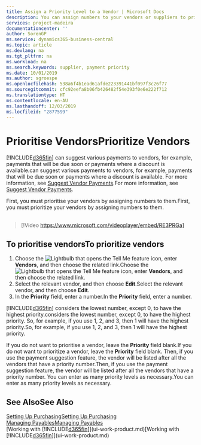 ```yaml
---
title: Assign a Priority Level to a Vendor | Microsoft Docs
description: You can assign numbers to your vendors or suppliers to prioritise them and facilitate payment suggestions in Business Central.
services: project-madeira
documentationcenter: ''
author: SorenGP
ms.service: dynamics365-business-central
ms.topic: article
ms.devlang: na
ms.tgt_pltfrm: na
ms.workload: na
ms.search.keywords: supplier, payment priority
ms.date: 10/01/2019
ms.author: sgroespe
ms.openlocfilehash: 538a6f4b1ead61afde223391441bf097f3c26f77
ms.sourcegitcommit: cfc92eefa8b06fb426482f54e393f0e6e222f712
ms.translationtype: HT
ms.contentlocale: en-AU
ms.lasthandoff: 12/03/2019
ms.locfileid: "2877599"
---
```

# <a name="prioritize-vendors"></a><span data-ttu-id="cd575-103">Prioritise Vendors</span><span class="sxs-lookup"><span data-stu-id="cd575-103">Prioritize Vendors</span></span>
[!INCLUDE[d365fin](includes/d365fin_md.md)] <span data-ttu-id="cd575-104">can suggest various payments to vendors, for example, payments that will be due soon or payments where a discount is available.</span><span class="sxs-lookup"><span data-stu-id="cd575-104">can suggest various payments to vendors, for example, payments that will be due soon or payments where a discount is available.</span></span> <span data-ttu-id="cd575-105">For more information, see [Suggest Vendor Payments](payables-how-suggest-vendor-payments.md).</span><span class="sxs-lookup"><span data-stu-id="cd575-105">For more information, see [Suggest Vendor Payments](payables-how-suggest-vendor-payments.md).</span></span>

<span data-ttu-id="cd575-106">First, you must prioritise your vendors by assigning numbers to them.</span><span class="sxs-lookup"><span data-stu-id="cd575-106">First, you must prioritize your vendors by assigning numbers to them.</span></span>
<br><br>
> [!Video https://www.microsoft.com/videoplayer/embed/RE3PRGa]

## <a name="to-prioritize-vendors"></a><span data-ttu-id="cd575-107">To prioritise vendors</span><span class="sxs-lookup"><span data-stu-id="cd575-107">To prioritize vendors</span></span>
1. <span data-ttu-id="cd575-108">Choose the ![Lightbulb that opens the Tell Me feature](media/ui-search/search_small.png "Tell me what you want to do") icon, enter **Vendors**, and then choose the related link.</span><span class="sxs-lookup"><span data-stu-id="cd575-108">Choose the ![Lightbulb that opens the Tell Me feature](media/ui-search/search_small.png "Tell me what you want to do") icon, enter **Vendors**, and then choose the related link.</span></span>
2. <span data-ttu-id="cd575-109">Select the relevant vendor, and then choose **Edit**.</span><span class="sxs-lookup"><span data-stu-id="cd575-109">Select the relevant vendor, and then choose **Edit**.</span></span>
3. <span data-ttu-id="cd575-110">In the **Priority** field, enter a number.</span><span class="sxs-lookup"><span data-stu-id="cd575-110">In the **Priority** field, enter a number.</span></span>

[!INCLUDE[d365fin](includes/d365fin_md.md)] <span data-ttu-id="cd575-111">considers the lowest number, except 0, to have the highest priority.</span><span class="sxs-lookup"><span data-stu-id="cd575-111">considers the lowest number, except 0, to have the highest priority.</span></span> <span data-ttu-id="cd575-112">So, for example, if you use 1, 2, and 3, then 1 will have the highest priority.</span><span class="sxs-lookup"><span data-stu-id="cd575-112">So, for example, if you use 1, 2, and 3, then 1 will have the highest priority.</span></span>

<span data-ttu-id="cd575-113">If you do not want to prioritise a vendor, leave the **Priority** field blank.</span><span class="sxs-lookup"><span data-stu-id="cd575-113">If you do not want to prioritize a vendor, leave the **Priority** field blank.</span></span> <span data-ttu-id="cd575-114">Then, if you use the payment suggestion feature, the vendor will be listed after all the vendors that have a priority number.</span><span class="sxs-lookup"><span data-stu-id="cd575-114">Then, if you use the payment suggestion feature, the vendor will be listed after all the vendors that have a priority number.</span></span> <span data-ttu-id="cd575-115">You can enter as many priority levels as necessary.</span><span class="sxs-lookup"><span data-stu-id="cd575-115">You can enter as many priority levels as necessary.</span></span>

## <a name="see-also"></a><span data-ttu-id="cd575-116">See Also</span><span class="sxs-lookup"><span data-stu-id="cd575-116">See Also</span></span>
[<span data-ttu-id="cd575-117">Setting Up Purchasing</span><span class="sxs-lookup"><span data-stu-id="cd575-117">Setting Up Purchasing</span></span>](purchasing-setup-purchasing.md)  
[<span data-ttu-id="cd575-118">Managing Payables</span><span class="sxs-lookup"><span data-stu-id="cd575-118">Managing Payables</span></span>](payables-manage-payables.md)  
<span data-ttu-id="cd575-119">[Working with [!INCLUDE[d365fin](includes/d365fin_md.md)]](ui-work-product.md)</span><span class="sxs-lookup"><span data-stu-id="cd575-119">[Working with [!INCLUDE[d365fin](includes/d365fin_md.md)]](ui-work-product.md)</span></span>
